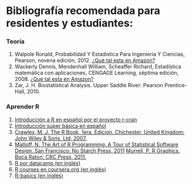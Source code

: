 # Bibliografía recomendada para residentes y estudiantes:

### Teoría
1. Walpole Ronald, Probabilidad Y Estadistica Para Ingenieria Y Ciencias, Pearson, novena edición, 2012. [¿Qué tal esta en Amazon?](https://www.amazon.com.mx/s/ref=nb_sb_noss?__mk_es_MX=%C3%85M%C3%85%C5%BD%C3%95%C3%91&url=search-alias%3Daps&field-keywords=estadistica+walpole+&rh=i%3Aaps%2Ck%3Aestadistica+walpole+)
2. Wackerly Dennis, Mendenhall William, Scheaffer Richard, Estadística matemática con aplicaciones, CENGAGE Learning, séptima edición, 2008. [¿Qué tal esta en Amazon?](https://www.amazon.com.mx/s/ref=nb_sb_noss?__mk_es_MX=%C3%85M%C3%85%C5%BD%C3%95%C3%91&url=search-alias%3Daps&field-keywords=estadistica+matematica+con+aplicaciones+wackerly)
3. Zar, J. H. Biostatistical Analysis. Upper Saddle River: Pearson Prentice-Hall, 2010.

### Aprender R

1. [Introducciòn a R en español por el proyecto r-cran](https://cran.r-project.org/doc/contrib/R-intro-1.1.0-espanol.1.pdf)
2. [Introducción super básica en español](http://www.fundacionsadosky.org.ar/mailings/pcd/intro.html)
3. [Crawley, M. J. The R Book, 1era. Edición. Chichester, United Kingdom: John Wiley & Sons, Ltd, 2007.](ftp://ftp.tuebingen.mpg.de/pub/kyb/bresciani/Crawley%20-%20The%20R%20Book.pdf)
4. [Matloff, N. The Art of R Programming: A Tour of Statistical Software Design. San Francisco: No Starch Press, 2011](http://diytranscriptomics.com/Reading/files/The%20Art%20of%20R%20Programming.pdf)
[Murrell, P. R Graphics. Boca Raton: CRC Press, 2011.](https://www.amazon.com/Graphics-Second-Chapman-Hall-CRC/dp/1439831769)
5. [R por datacamp (en inglés)](https://www.datacamp.com/courses/free-introduction-to-r)
6. [R courses en coursera.org (en inglés)](https://www.coursera.org/courses?query=r) 
7. [R-basics (en inglés)](https://www.udemy.com/r-basics/)
